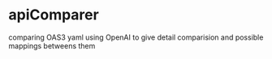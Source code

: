 # apiComparer
comparing OAS3 yaml using OpenAI to give detail comparision and possible mappings betweens them
